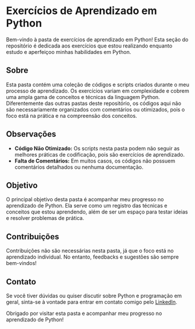 # Exercícios de Aprendizado em Python

Bem-vindo à pasta de exercícios de aprendizado em Python! Esta seção do repositório é dedicada aos exercícios que estou realizando enquanto estudo e aperfeiçoo minhas habilidades em Python.

## Sobre

Esta pasta contém uma coleção de códigos e scripts criados durante o meu processo de aprendizado. Os exercícios variam em complexidade e cobrem uma ampla gama de conceitos e técnicas da linguagem Python. Diferentemente das outras pastas deste repositório, os códigos aqui não são necessariamente organizados com comentários ou otimizados, pois o foco está na prática e na compreensão dos conceitos.

## Observações

- **Código Não Otimizado:** Os scripts nesta pasta podem não seguir as melhores práticas de codificação, pois são exercícios de aprendizado.
- **Falta de Comentários:** Em muitos casos, os códigos não possuem comentários detalhados ou nenhuma documentação.

## Objetivo

O principal objetivo desta pasta é acompanhar meu progresso no aprendizado de Python. Ela serve como um registro das técnicas e conceitos que estou aprendendo, além de ser um espaço para testar ideias e resolver problemas de prática.

## Contribuições

Contribuições não são necessárias nesta pasta, já que o foco está no aprendizado individual. No entanto, feedbacks e sugestões são sempre bem-vindos!

## Contato

Se você tiver dúvidas ou quiser discutir sobre Python e programação em geral, sinta-se à vontade para entrar em contato comigo pelo [LinkedIn](https://www.linkedin.com/in/alex-cardozo).

Obrigado por visitar esta pasta e acompanhar meu progresso no aprendizado de Python!
